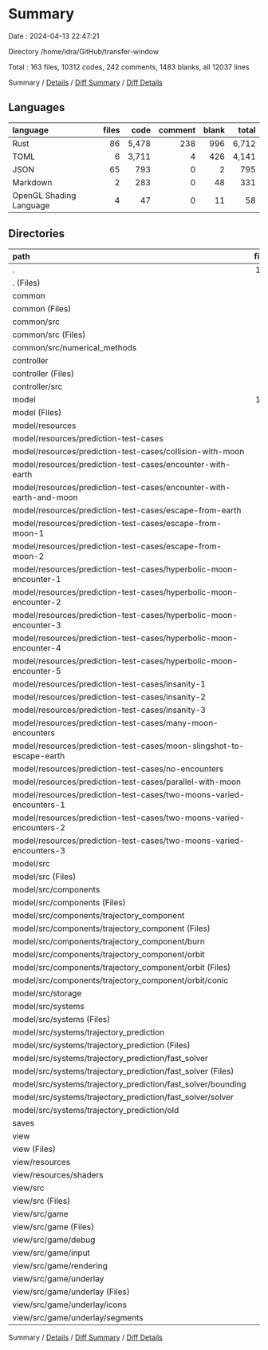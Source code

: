 # Summary

Date : 2024-04-13 22:47:21

Directory /home/idra/GitHub/transfer-window

Total : 163 files,  10312 codes, 242 comments, 1483 blanks, all 12037 lines

Summary / [Details](details.md) / [Diff Summary](diff.md) / [Diff Details](diff-details.md)

## Languages
| language | files | code | comment | blank | total |
| :--- | ---: | ---: | ---: | ---: | ---: |
| Rust | 86 | 5,478 | 238 | 996 | 6,712 |
| TOML | 6 | 3,711 | 4 | 426 | 4,141 |
| JSON | 65 | 793 | 0 | 2 | 795 |
| Markdown | 2 | 283 | 0 | 48 | 331 |
| OpenGL Shading Language | 4 | 47 | 0 | 11 | 58 |

## Directories
| path | files | code | comment | blank | total |
| :--- | ---: | ---: | ---: | ---: | ---: |
| . | 163 | 10,312 | 242 | 1,483 | 12,037 |
| . (Files) | 5 | 3,927 | 4 | 462 | 4,393 |
| common | 10 | 313 | 18 | 50 | 381 |
| common (Files) | 1 | 12 | 0 | 2 | 14 |
| common/src | 9 | 301 | 18 | 48 | 367 |
| common/src (Files) | 2 | 8 | 4 | 0 | 12 |
| common/src/numerical_methods | 7 | 293 | 14 | 48 | 355 |
| controller | 3 | 200 | 3 | 44 | 247 |
| controller (Files) | 1 | 19 | 0 | 4 | 23 |
| controller/src | 2 | 181 | 3 | 40 | 224 |
| model | 107 | 4,253 | 180 | 631 | 5,064 |
| model (Files) | 1 | 20 | 0 | 3 | 23 |
| model/resources | 63 | 791 | 0 | 2 | 793 |
| model/resources/prediction-test-cases | 63 | 791 | 0 | 2 | 793 |
| model/resources/prediction-test-cases/collision-with-moon | 3 | 35 | 0 | 1 | 36 |
| model/resources/prediction-test-cases/encounter-with-earth | 3 | 35 | 0 | 0 | 35 |
| model/resources/prediction-test-cases/encounter-with-earth-and-moon | 3 | 35 | 0 | 0 | 35 |
| model/resources/prediction-test-cases/escape-from-earth | 3 | 35 | 0 | 0 | 35 |
| model/resources/prediction-test-cases/escape-from-moon-1 | 3 | 35 | 0 | 0 | 35 |
| model/resources/prediction-test-cases/escape-from-moon-2 | 3 | 35 | 0 | 0 | 35 |
| model/resources/prediction-test-cases/hyperbolic-moon-encounter-1 | 3 | 42 | 0 | 0 | 42 |
| model/resources/prediction-test-cases/hyperbolic-moon-encounter-2 | 3 | 42 | 0 | 0 | 42 |
| model/resources/prediction-test-cases/hyperbolic-moon-encounter-3 | 3 | 42 | 0 | 0 | 42 |
| model/resources/prediction-test-cases/hyperbolic-moon-encounter-4 | 3 | 42 | 0 | 0 | 42 |
| model/resources/prediction-test-cases/hyperbolic-moon-encounter-5 | 3 | 42 | 0 | 0 | 42 |
| model/resources/prediction-test-cases/insanity-1 | 3 | 35 | 0 | 0 | 35 |
| model/resources/prediction-test-cases/insanity-2 | 3 | 35 | 0 | 0 | 35 |
| model/resources/prediction-test-cases/insanity-3 | 3 | 35 | 0 | 0 | 35 |
| model/resources/prediction-test-cases/many-moon-encounters | 3 | 35 | 0 | 0 | 35 |
| model/resources/prediction-test-cases/moon-slingshot-to-escape-earth | 3 | 35 | 0 | 0 | 35 |
| model/resources/prediction-test-cases/no-encounters | 3 | 35 | 0 | 0 | 35 |
| model/resources/prediction-test-cases/parallel-with-moon | 3 | 35 | 0 | 1 | 36 |
| model/resources/prediction-test-cases/two-moons-varied-encounters-1 | 3 | 42 | 0 | 0 | 42 |
| model/resources/prediction-test-cases/two-moons-varied-encounters-2 | 3 | 42 | 0 | 0 | 42 |
| model/resources/prediction-test-cases/two-moons-varied-encounters-3 | 3 | 42 | 0 | 0 | 42 |
| model/src | 43 | 3,442 | 180 | 626 | 4,248 |
| model/src (Files) | 6 | 375 | 21 | 83 | 479 |
| model/src/components | 17 | 1,627 | 43 | 275 | 1,945 |
| model/src/components (Files) | 6 | 204 | 17 | 38 | 259 |
| model/src/components/trajectory_component | 11 | 1,423 | 26 | 237 | 1,686 |
| model/src/components/trajectory_component (Files) | 4 | 518 | 8 | 110 | 636 |
| model/src/components/trajectory_component/burn | 1 | 33 | 0 | 7 | 40 |
| model/src/components/trajectory_component/orbit | 6 | 872 | 18 | 120 | 1,010 |
| model/src/components/trajectory_component/orbit (Files) | 4 | 330 | 14 | 60 | 404 |
| model/src/components/trajectory_component/orbit/conic | 2 | 542 | 4 | 60 | 606 |
| model/src/storage | 3 | 254 | 11 | 40 | 305 |
| model/src/systems | 17 | 1,186 | 105 | 228 | 1,519 |
| model/src/systems (Files) | 4 | 130 | 4 | 22 | 156 |
| model/src/systems/trajectory_prediction | 13 | 1,056 | 101 | 206 | 1,363 |
| model/src/systems/trajectory_prediction (Files) | 3 | 297 | 4 | 69 | 370 |
| model/src/systems/trajectory_prediction/fast_solver | 9 | 556 | 90 | 98 | 744 |
| model/src/systems/trajectory_prediction/fast_solver (Files) | 2 | 96 | 19 | 21 | 136 |
| model/src/systems/trajectory_prediction/fast_solver/bounding | 5 | 356 | 31 | 60 | 447 |
| model/src/systems/trajectory_prediction/fast_solver/solver | 2 | 104 | 40 | 17 | 161 |
| model/src/systems/trajectory_prediction/old | 1 | 203 | 7 | 39 | 249 |
| saves | 1 | 1 | 0 | 0 | 1 |
| view | 37 | 1,618 | 37 | 296 | 1,951 |
| view (Files) | 1 | 17 | 0 | 3 | 20 |
| view/resources | 4 | 47 | 0 | 11 | 58 |
| view/resources/shaders | 4 | 47 | 0 | 11 | 58 |
| view/src | 32 | 1,554 | 37 | 282 | 1,873 |
| view/src (Files) | 5 | 99 | 0 | 17 | 116 |
| view/src/game | 27 | 1,455 | 37 | 265 | 1,757 |
| view/src/game (Files) | 8 | 379 | 7 | 65 | 451 |
| view/src/game/debug | 2 | 85 | 0 | 11 | 96 |
| view/src/game/input | 2 | 51 | 0 | 15 | 66 |
| view/src/game/rendering | 5 | 233 | 0 | 45 | 278 |
| view/src/game/underlay | 10 | 707 | 30 | 129 | 866 |
| view/src/game/underlay (Files) | 4 | 351 | 24 | 57 | 432 |
| view/src/game/underlay/icons | 4 | 274 | 1 | 52 | 327 |
| view/src/game/underlay/segments | 2 | 82 | 5 | 20 | 107 |

Summary / [Details](details.md) / [Diff Summary](diff.md) / [Diff Details](diff-details.md)